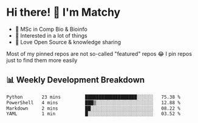 # Hi there! 👋 I'm Matchy

- 🧬 MSc in Comp Bio & Bioinfo
- 🎈 Interested in a lot of things
- 💜 Love Open Source & knowledge sharing

Most of my pinned repos are not so-called "featured" repos 😂 I pin repos just to find them more easily

## 📊 Weekly Development Breakdown

<!--START_SECTION:waka-->

```txt
Python       23 mins         ███████████████████░░░░░░   75.38 %
PowerShell   4 mins          ███▒░░░░░░░░░░░░░░░░░░░░░   12.88 %
Markdown     2 mins          ██░░░░░░░░░░░░░░░░░░░░░░░   08.22 %
YAML         1 min           █░░░░░░░░░░░░░░░░░░░░░░░░   03.52 %
```

<!--END_SECTION:waka-->
